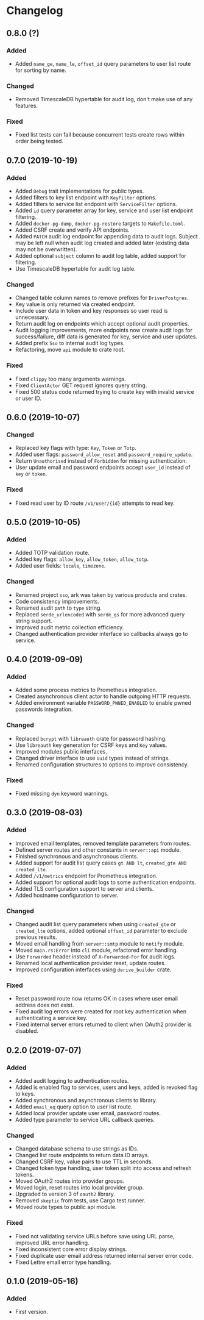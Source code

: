 # Changelog

## 0.8.0 (?)

### Added

- Added `name_ge`, `name_le`, `offset_id` query parameters to user list route for sorting by name.

### Changed

- Removed TimescaleDB hypertable for audit log, don't make use of any features.

### Fixed

- Fixed list tests can fail because concurrent tests create rows within order being tested.

## 0.7.0 (2019-10-19)

### Added

- Added `Debug` trait implementations for public types.
- Added filters to key list endpoint with `KeyFilter` options.
- Added filters to service list endpoint with `ServiceFilter` options.
- Added `id` query parameter array for key, service and user list endpoint filtering.
- Added `docker-pg-dump`, `docker-pg-restore` targets to `Makefile.toml`.
- Added CSRF create and verify API endpoints.
- Added `PATCH` audit log endpoint for appending data to audit logs. Subject may be left null when audit log created and added later (existing data may not be overwritten).
- Added optional `subject` column to audit log table, added support for filtering.
- Use TimescaleDB hypertable for audit log table.

### Changed

- Changed table column names to remove prefixes for `DriverPostgres`.
- Key value is only returned via created endpoint.
- Include user data in token and key responses so user read is unnecessary.
- Return audit log on endpoints which accept optional audit properties.
- Audit logging improvements, more endpoints now create audit logs for success/failure, diff data is generated for key, service and user updates.
- Added prefix `Sso` to internal audit log types.
- Refactoring, move `api` module to crate root.

### Fixed

- Fixed `clippy` too many arguments warnings.
- Fixed `ClientActor` GET request ignores query string.
- Fixed 500 status code returned trying to create key with invalid service or user ID.

## 0.6.0 (2019-10-07)

### Changed

- Replaced key flags with type: `Key`, `Token` or `Totp`.
- Added user flags: `password_allow_reset` and `password_require_update`.
- Return `Unauthorised` instead of `Forbidden` for missing authentication.
- User update email and password endpoints accept `user_id` instead of `key` or `token`.

### Fixed

- Fixed read user by ID route `/v1/user/{id}` attempts to read key.

## 0.5.0 (2019-10-05)

### Added

- Added TOTP validation route.
- Added key flags: `allow_key`, `allow_token`, `allow_totp`.
- Added user fields: `locale`, `timezone`.

### Changed

- Renamed project `sso`, ark was taken by various products and crates.
- Code consistency improvements.
- Renamed audit `path` to `type` string.
- Replaced `serde_urlencoded` with `serde_qs` for more advanced query string support.
- Improved audit metric collection efficiency.
- Changed authentication provider interface so callbacks always go to service.

## 0.4.0 (2019-09-09)

### Added

- Added some process metrics to Prometheus integration.
- Created asynchronous client actor to handle outgoing HTTP requests.
- Added environment variable `PASSWORD_PWNED_ENABLED` to enable pwned passwords integration.

### Changed

- Replaced `bcrypt` with `libreauth` crate for password hashing.
- Use `libreauth` key generation for CSRF keys and `Key` values.
- Improved modules public interfaces.
- Changed driver interface to use `Uuid` types instead of strings.
- Renamed configuration structures to options to improve consistency.

### Fixed

- Fixed missing `dyn` keyword warnings.

## 0.3.0 (2019-08-03)

### Added

- Improved email templates, removed template parameters from routes.
- Defined server routes and other constants in `server::api` module.
- Finished synchronous and asynchronous clients.
- Added support for audit list query cases `gt AND lt`, `created_gte AND created_lte`.
- Added `/v1/metrics` endpoint for Prometheus integration.
- Added support for optional audit logs to some authentication endpoints.
- Added TLS configuration support to server and clients.
- Added hostname configuration to server.

### Changed

- Changed audit list query parameters when using `created_gte` or `created_lte` options, added optional `offset_id` parameter to exclude previous results.
- Moved email handling from `server::smtp` module to `notify` module.
- Moved `main.rs:Error` into `cli` module, refactored error handling.
- Use `Forwarded` header instead of `X-Forwarded-For` for audit logs.
- Renamed local authentication provider reset, update routes.
- Improved configuration interfaces using `derive_builder` crate.

### Fixed

- Reset password route now returns OK in cases where user email address does not exist.
- Fixed audit log errors were created for root key authentication when authenticating a service key.
- Fixed internal server errors returned to client when OAuth2 provider is disabled.

## 0.2.0 (2019-07-07)

### Added

- Added audit logging to authentication routes.
- Added is enabled flag to services, users and keys, added is revoked flag to keys.
- Added synchronous and asynchronous clients to library.
- Added `email_eq` query option to user list route.
- Added local provider update user email, password routes.
- Added type parameter to service URL callback queries.

### Changed

- Changed database schema to use strings as IDs.
- Changed list route endpoints to return data ID arrays.
- Changed CSRF key, value pairs to use TTL in seconds.
- Changed token type handling, user token split into access and refresh tokens.
- Moved OAuth2 routes into provider groups.
- Moved login, reset routes into local provider group.
- Upgraded to version 3 of `oauth2` library.
- Removed `skeptic` from tests, use Cargo test runner.
- Moved route types to public api module.

### Fixed

- Fixed not validating service URLs before save using URL parse, improved URL error handling.
- Fixed inconsistent core error display strings.
- Fixed duplicate user email address returned internal server error code.
- Fixed Lettre email error type handling.

## 0.1.0 (2019-05-16)

### Added

- First version.
